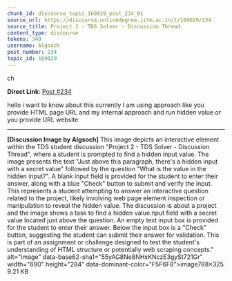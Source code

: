 ```yaml
---
chunk_id: discourse_topic_169029_post_234_01
source_url: https://discourse.onlinedegree.iitm.ac.in/t/169029/234
source_title: Project 2 - TDS Solver - Discussion Thread
content_type: discourse
tokens: 349
username: Algsoch
post_number: 234
topic_id: 169029
---
```


ch

**Direct Link**: [Post #234](https://discourse.onlinedegree.iitm.ac.in/t/169029/234)

hello i want to know about this currently I am using approach like you provide HTML page URL and my internal approach and run hidden value or you provide URL website

---

**[Discussion Image by Algsoch]** This image depicts an interactive element within the TDS student discussion "Project 2 - TDS Solver - Discussion Thread", where a student is prompted to find a hidden input value. The image presents the text "Just above this paragraph, there's a hidden input with a secret value" followed by the question "What is the value in the hidden input?". A blank input field is provided for the student to enter their answer, along with a blue "Check" button to submit and verify the input. This represents a student attempting to answer an interactive question related to the project, likely involving web page element inspection or manipulation to reveal the hidden value. The discussion is about a project and the image shows a task to find a hidden value.nput field with a secret value located just above the question. An empty text input box is provided for the student to enter their answer. Below the input box is a "Check" button, suggesting the student can submit their answer for validation. This is part of an assignment or challenge designed to test the student's understanding of HTML structure or potentially web scraping concepts." alt="image" data-base62-sha1="55yAG8Ne8NHxKNczE3gySt721Gr" width="690" height="284" data-dominant-color="F5F6F8">image788×325 9.21 KB
